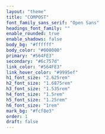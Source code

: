 ```yaml
---
layout: "theme"
title: "COMPOST"
font_family_sans_serif: "Open Sans"
headings_font_family: ""
enable_rounded: true
enable_shadows: false
body_bg: "#ffffff"
body_color: "#000000"
primary: "#564FE3"
secondary: "#6c757d"
link_color: "#564FE3"
link_hover_color: "#9995ef"
h1_font_size: "2.625rem"
h2_font_size: "1.6875rem"
h3_font_size: "1.535rem"
h4_font_size: "1.5rem"
h5_font_size: "1.25rem"
h6_font_size: "1rem"
mark_bg: "#fcf8e3"
order: 1
draft: false
---
```

